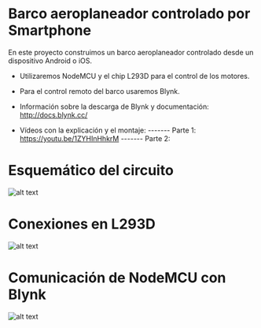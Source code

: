 # Barco aeroplaneador controlado por Smartphone

En este proyecto construimos un barco aeroplaneador controlado desde un dispositivo Android o iOS.

* Utilizaremos NodeMCU y el chip L293D para el control de los motores.

* Para el control remoto del barco usaremos Blynk.
* Información sobre la descarga de Blynk y documentación: http://docs.blynk.cc/

* Vídeos con la explicación y el montaje:
------- Parte 1: https://youtu.be/1ZYHInHhkrM
------- Parte 2: 


# Esquemático del circuito

![alt text](https://i.imgur.com/0i1ikjo.png)

# Conexiones en L293D

![alt text](https://i.imgur.com/a5hTUw2.png)

# Comunicación de NodeMCU con Blynk

![alt text](https://i.imgur.com/CWF4bFv.png)
